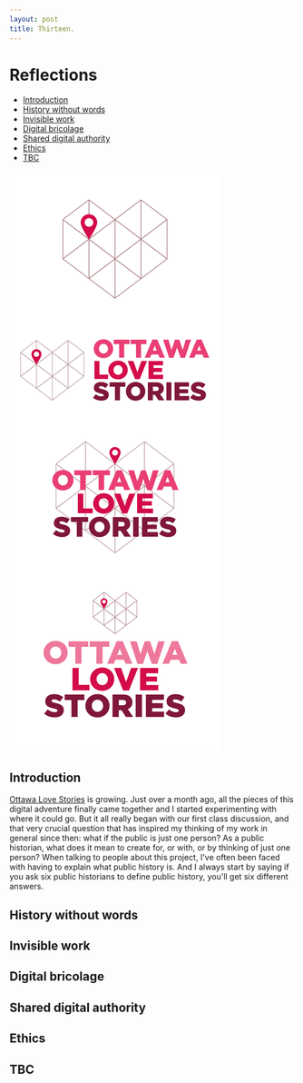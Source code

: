 ```yaml
---
layout: post
title: Thirteen.
---
```


# Reflections

- [Introduction](#introduction)
- [History without words](#history-without-words)
- [Invisible work](#invisible-work)
- [Digital bricolage](#digital-bricolage)
- [Shared digital authority](#shared-digital-authority)
- [Ethics](#ethics)
- [TBC](#tbc)

![Image 1][logo]

[logo]: /images/0407-OLS-3.jpg "Final Logo"

## Introduction

[Ottawa Love Stories](https://ottlovestories.wordpress.com) is growing. Just over a month ago, all the pieces of this digital adventure finally came together and I started experimenting with where it could go. But it all really began with our first class discussion, and that very crucial question that has inspired my thinking of my work in general since then: what if the public is just one person? As a public historian, what does it mean to create for, or with, or by thinking of just one person? When talking to people about this project, I've often been faced with having to explain what public history is. And I always start by saying if you ask six public historians to define public history, you'll get six different answers.

## History without words

## Invisible work

## Digital bricolage

## Shared digital authority

## Ethics

## TBC
